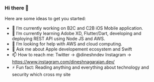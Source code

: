 ### Hi there 👋

Here are some ideas to get you started:

- 🔭 I’m currently working on B2C and C2B iOS Mobile application.
- 🌱 I’m currently learning Adobe XD, Flutter/Dart, developing and deploying REST API using Node JS and AWS.
- 🤔 I’m looking for help with AWS and cloud computing.
- 💬 Ask me about Apple developement ecosystem and Swift
- 📫 How to reach me: Twitter -> @dineshndev Instagram -> https://www.instagram.com/dineshnagarajan.dev/
- ⚡ Fun fact: Reading anything and everything about technology and security which cross my site

<!--
- 😄 Pronouns: ...
- 👯 I’m looking to collaborate on ...
>
